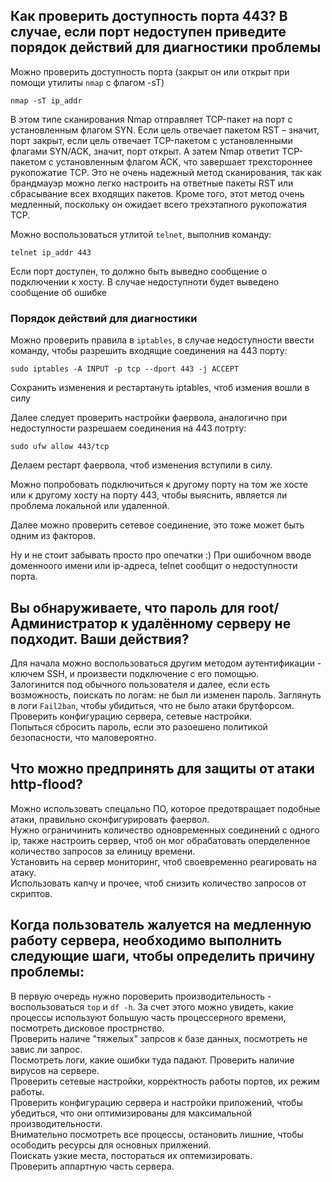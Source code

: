 ## Как проверить доступность порта 443? В случае, если порт недоступен приведите порядок действий для диагностики проблемы  

Можно проверить доступность порта (закрыт он или открыт при помощи утилиты `nmap` c флагом -sT)  
```
nmap -sT ip_addr
```
В этом типе сканирования Nmap отправляет TCP-пакет на порт с установленным флагом SYN. Если цель отвечает пакетом RST – значит, порт закрыт, если цель отвечает TCP-пакетом с установленными флагами SYN/ACK, значит, порт открыт. А затем Nmap ответит TCP-пакетом с установленным флагом ACK, что завершает трехстороннее рукопожатие TCP. Это не очень надежный метод сканирования, так как брандмауэр можно легко настроить на ответные пакеты RST или сбрасывание всех входящих пакетов. Кроме того, этот метод очень медленный, поскольку он ожидает всего трехэтапного рукопожатия TCP.  
  
Можно воспользоваться утлитой `telnet`, выполнив команду:  
```
telnet ip_addr 443
```
Если порт доступен, то должно быть выведно сообщение о подключении к хосту. В случае недоступноти будет выведено сообщение об ошибке 
  
### Порядок действий для диагностики
Можно проверить правила в `iptables`, в случае недоступности ввести команду, чтобы разрешить входящие соединения на 443 порту:
```
sudo iptables -A INPUT -p tcp --dport 443 -j ACCEPT
```
Сохранить изменения и рестартануть iptables, чтоб измения вошли в силу 

Далее следует проверить настройки фаервола, аналогично при недоступности разрешаем соединения на 443 потрту:  
```
sudo ufw allow 443/tcp
```
Делаем рестарт фаервола, чтоб изменения вступили в силу.  
  
Можно попробовать подключиться к другому порту на том же хосте или к другому хосту на порту 443, чтобы выяснить, является ли проблема локальной или удаленной.  

Далее можно проверить сетевое соединение, это тоже может быть одним из факторов.  

Ну и не стоит забывать просто про опечатки :) При ошибочном вводе доменноого имени или ip-адреса, telnet сообщит о недоступности порта.  
  
## Вы обнаруживаете, что пароль для root/Администратор к удалённому серверу не подходит. Ваши действия?  
Для начала можно воспользоваться другим методом аутентификации - ключем SSH, и произвести подключение с его помощью.  
Залогинится под обычного пользователя и далее, если есть возможность, поискать по логам: не был ли изменен пароль. 
Заглянуть в логи `Fail2ban`, чтобы убидиться, что не было атаки брутфорсом.    
Проверить конфигурацию сервера, сетевые настройки.    
Попыться сбросить пароль, если это разоешено политикой безопасности, что маловероятно. 

## Что можно предпринять для защиты от атаки http-flood?
Можно использовать спецально ПО, которое предотвращает подобные атаки, правильно сконфигурировать фаервол.  
Нужно ограничинить количество одновременных соединений с одного ip, также настроить сервер, чтоб он мог обрабатовать оперделенное количество запросов за елиницу времени.  
Установить на сервер мониторинг, чтоб своевременно реагировать на атаку.  
Использовать капчу и прочее, чтоб снизить количество запросов от скриптов.  

## Когда пользователь жалуется на медленную работу сервера, необходимо выполнить следующие шаги, чтобы определить причину проблемы:
В первую очередь нужно пороверить производительность -  воспользоваться `top` и `df -h`. За счет этого можно увидеть, какие процессы используют большую часть процессерного времени, посмотреть дисковое прострнство.   
Проверить наличе "тяжелых" запрсов к базе данных, посмотреть не завис ли запрос.   
Посмотреть логи, какие ошибки туда падают. 
Проверить наличие вирусов на сервере.  
Проверить сетевые настройки, корректность работы портов, их режим работы.  
Проверить конфигурацию сервера и настройки приложений, чтобы убедиться, что они оптимизированы для максимальной производительности.  
Внимательно посмотреть все процессы, остановить лишние, чтобы осободить ресурсы для основных прилжений.  
Поискать узкие места, постораться их оптемизировать.  
Проверить аппартную часть сервера.  







